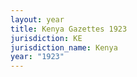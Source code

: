 ```yaml
---
layout: year
title: Kenya Gazettes 1923
jurisdiction: KE
jurisdiction_name: Kenya
year: "1923"
---
```

